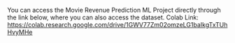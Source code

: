 You can access the Movie Revenue Prediction ML Project directly through the link below, where you can also access the dataset.
Colab Link: https://colab.research.google.com/drive/1GWV77Zm02omzeLG1baIkgTxTUhHvyMHe
